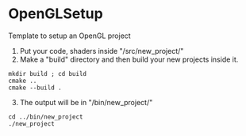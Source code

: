 # OpenGLSetup
Template to setup an OpenGL project

1. Put your code, shaders inside "/src/new_project/"
2. Make a "build" directory and then build your new projects inside it.
```
mkdir build ; cd build
cmake ..
cmake --build .
```
3. The output will be in "/bin/new_project/"
```
cd ../bin/new_project
./new_project
```
